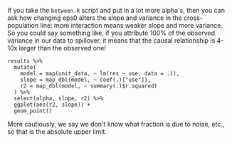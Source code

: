 If you take the `between.R` script and put in a lot more alpha's, then you
can ask how changing eps0 alters the slope and variance in the
cross-population line: more interaction means weaker slope and more variance.
So you could say something like, if you attribute 100% of the observed
variance in our data to spillover, it means that the causal relationship is
4-10x larger than the observed one!

```{r}
results %>%
  mutate(
    model = map(unit_data, ~ lm(res ~ use, data = .)),
    slope = map_dbl(model, ~ coef(.)["use"]),
    r2 = map_dbl(model, ~ summary(.)$r.squared)
  ) %>%
  select(alpha, slope, r2) %>%
  ggplot(aes(r2, slope)) +
  geom_point()
```

More cautiously, we say we don't know what fraction is due to noise, etc., so
that is the absolute upper limit.
